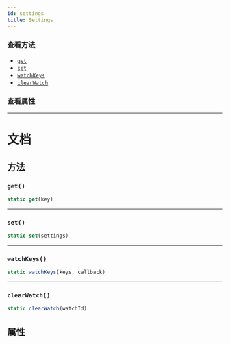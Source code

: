 ```yaml
---
id: settings
title: Settings
---
```


### 查看方法

* [`get`](settings.md#get)
* [`set`](settings.md#set)
* [`watchKeys`](settings.md#watchkeys)
* [`clearWatch`](settings.md#clearwatch)

### 查看属性

---

# 文档

## 方法

### `get()`

```javascript
static get(key)
```

---

### `set()`

```javascript
static set(settings)
```

---

### `watchKeys()`

```javascript
static watchKeys(keys, callback)
```

---

### `clearWatch()`

```javascript
static clearWatch(watchId)
```

## 属性
